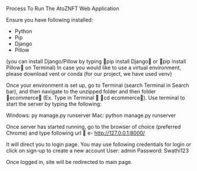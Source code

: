Process To Run The AtoZNFT Web Application

Ensure you have following installed:
- Python
- Pip
- Django
- Pillow

(you can install Django/Pillow by typing pip install Django or pip install Pillow on Terminal)
In case you would like to use a virtual environment, please download vent or conda (for our project, we have used venv)

Once your environment is set up, go to Terminal (search Terminal in Search bar), and then navigate to the unzipped folder and then folder ecommerce  (Ex. Type in Terminal  cd ecommerce).
Use terminal to start the server by typing the following:

Windows: py manage.py runserver
Mac: python manage.py runserver

Once server has started running, go to the browser of choice (preferred Chrome) and type following url  e-
http://127.0.0.1:8000/

It will direct you to login page.
You may use following credentials for login or click on sign-up to create a new account
User: admin
Password: Swathi123

Once logged in, site will be redirected to main page.
